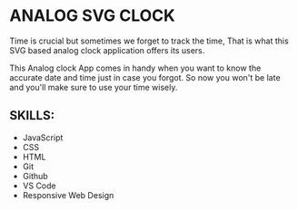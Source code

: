 # ANALOG SVG CLOCK
Time is crucial but sometimes we forget to track the time, That is what this SVG based analog clock application offers its users.

This Analog clock App comes in handy when you want to know the accurate date and time just in case you forgot. So now you won't be late and you'll make sure to use your time wisely.

## SKILLS: 
- JavaScript 
- CSS
- HTML
- Git
- Github
- VS Code
- Responsive Web Design